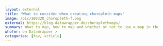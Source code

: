 ```yaml
---
layout: external
title: "What to consider when creating choropleth maps"
image: /pic/180320_choropleth-f.png
external: https://blog.datawrapper.de/choroplethmaps/
summary: What to map, how to map and whether or not to use a map in the first place.
whofor: on Datawrapper ↗
categories: [fav, article]
---
```

